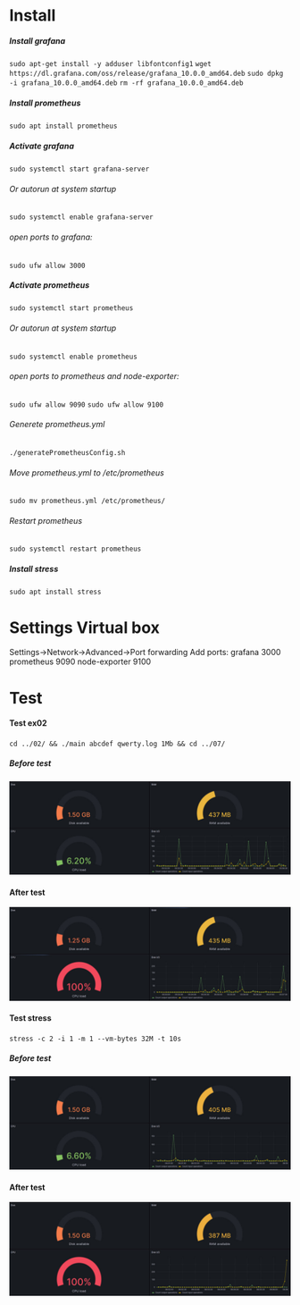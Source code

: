 # Install
##### Install grafana
`sudo apt-get install -y adduser libfontconfig1`
`wget https://dl.grafana.com/oss/release/grafana_10.0.0_amd64.deb`
`sudo dpkg -i grafana_10.0.0_amd64.deb`
`rm -rf grafana_10.0.0_amd64.deb`
##### Install prometheus
`sudo apt install prometheus`
##### Activate grafana
`sudo systemctl start grafana-server`

######  Or autorun at system startup
`sudo systemctl enable grafana-server`
###### open ports to grafana:
`sudo ufw allow 3000`

##### Activate prometheus
`sudo systemctl start prometheus`
###### Or autorun at system startup
`sudo systemctl enable prometheus`
###### open ports to prometheus and node-exporter:
`sudo ufw allow 9090`
`sudo ufw allow 9100`
###### Generete prometheus.yml
`./generatePrometheusConfig.sh`
###### Move prometheus.yml to /etc/prometheus
`sudo mv prometheus.yml /etc/prometheus/`
###### Restart prometheus
`sudo systemctl restart prometheus`
##### Install stress
`sudo apt install stress`

# Settings Virtual box
Settings->Network->Advanced->Port forwarding
Add ports:
    grafana 3000
    prometheus 9090
    node-exporter 9100

# Test

#### Test ex02

`cd ../02/ && ./main abcdef qwerty.log 1Mb && cd ../07/`
##### Before test
![begore](./test1.jpg)

#### After test
![after](./test2.jpg)


#### Test stress
`stress -c 2 -i 1 -m 1 --vm-bytes 32M -t 10s`
##### Before test
![begore](./test3.jpg)

#### After test
![after](./test4.jpg)
